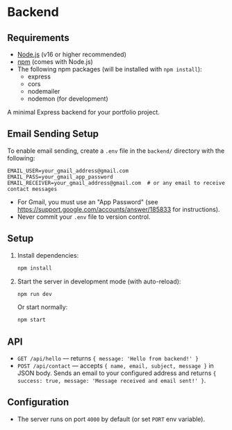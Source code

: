 # Backend

## Requirements

- [Node.js](https://nodejs.org/) (v16 or higher recommended)
- [npm](https://www.npmjs.com/) (comes with Node.js)
- The following npm packages (will be installed with `npm install`):
  - express
  - cors
  - nodemailer
  - nodemon (for development)

A minimal Express backend for your portfolio project.

## Email Sending Setup

To enable email sending, create a `.env` file in the `backend/` directory with the following:

```
EMAIL_USER=your_gmail_address@gmail.com
EMAIL_PASS=your_gmail_app_password
EMAIL_RECEIVER=your_gmail_address@gmail.com  # or any email to receive contact messages
```

- For Gmail, you must use an "App Password" (see https://support.google.com/accounts/answer/185833 for instructions).
- Never commit your `.env` file to version control.

## Setup

1. Install dependencies:
   ```sh
   npm install
   ```

2. Start the server in development mode (with auto-reload):
   ```sh
   npm run dev
   ```

   Or start normally:
   ```sh
   npm start
   ```

## API

- `GET /api/hello` — returns `{ message: 'Hello from backend!' }`
- `POST /api/contact` — accepts `{ name, email, subject, message }` in JSON body. Sends an email to your configured address and returns `{ success: true, message: 'Message received and email sent!' }`.

## Configuration
- The server runs on port `4000` by default (or set `PORT` env variable). 